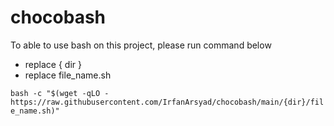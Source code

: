 # chocobash

To able to use bash on this project, please run command below 
- replace { dir } 
- replace file_name.sh 

`` bash -c "$(wget -qLO - https://raw.githubusercontent.com/IrfanArsyad/chocobash/main/{dir}/file_name.sh)" ``

